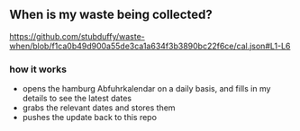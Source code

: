 ## When is my waste being collected?
  https://github.com/stubduffy/waste-when/blob/f1ca0b49d900a55de3ca1a634f3b3890bc22f6ce/cal.json#L1-L6
  
  ### how it works
  - opens the hamburg Abfuhrkalendar on a daily basis, and fills in my details to see the latest dates
  - grabs the relevant dates and stores them
  - pushes the update back to this repo
  
